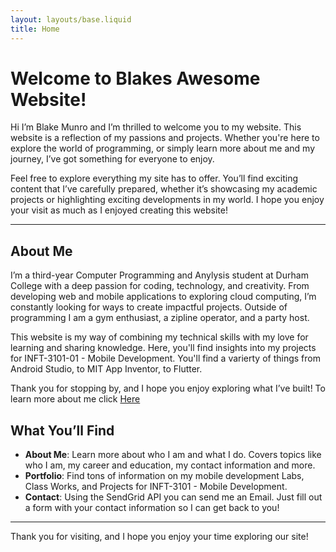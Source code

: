 ```yaml
---
layout: layouts/base.liquid
title: Home
---
```


# Welcome to Blakes Awesome Website!

Hi I’m Blake Munro and I’m thrilled to welcome you to my website. This website is a reflection of my passions and projects. Whether you're here to explore the world of programming, or simply learn more about me and my journey, I’ve got something for everyone to enjoy.

Feel free to explore everything my site has to offer. You’ll find exciting content that I’ve carefully prepared, whether it’s showcasing my academic projects or highlighting exciting developments in my world. I hope you enjoy your visit as much as I enjoyed creating this website!

---

## About Me

I’m a third-year Computer Programming and Anylysis student at Durham College with a deep passion for coding, technology, and creativity. From developing web and mobile applications to exploring cloud computing, I’m constantly looking for ways to create impactful projects. Outside of programming I am a gym enthusiast, a zipline operator, and a party host.

This website is my way of combining my technical skills with my love for learning and sharing knowledge. Here, you'll find insights into my projects for INFT-3101-01 - Mobile Development. You'll find a varierty of things from Android Studio, to MIT App Inventor, to Flutter.

Thank you for stopping by, and I hope you enjoy exploring what I’ve built!
To learn more about me click <a href="/about">Here</a>

## What You’ll Find

- **About Me**: Learn more about who I am and what I do. Covers topics like who I am, my career and education, my contact information and more.
- **Portfolio**: Find tons of information on my mobile development Labs, Class Works, and Projects for INFT-3101 - Mobile Development.
- **Contact**: Using the SendGrid API you can send me an Email. Just fill out a form with your contact information so I can get back to you!

---

Thank you for visiting, and I hope you enjoy your time exploring our site!
